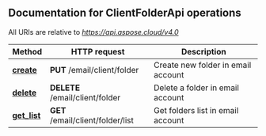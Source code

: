 ## Documentation for ClientFolderApi operations

All URIs are relative to *https://api.aspose.cloud/v4.0*

Method | HTTP request | Description
------ | ------------ | -----------
[**create**](ClientFolderApi.md#create)| **PUT** /email/client/folder|Create new folder in email account             
[**delete**](ClientFolderApi.md#delete)| **DELETE** /email/client/folder|Delete a folder in email account             
[**get_list**](ClientFolderApi.md#get_list)| **GET** /email/client/folder/list|Get folders list in email account             
